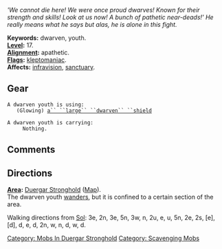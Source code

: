 *'We cannot die here! We were once proud dwarves! Known for their
strength and skills! Look at us now! A bunch of pathetic near-deads!' He
really means what he says but alas, he is alone in this fight.*

**Keywords:** dwarven, youth.  
**[Level](Level "wikilink"):** 17.  
**[Alignment](Alignment "wikilink"):** apathetic.  
**[Flags](:Category:_Mob_Types "wikilink"):**
[kleptomaniac](:Category:_Scavenging_Mobs "wikilink").  
**Affects:** [infravision](Infravision "wikilink"),
[sanctuary](Sanctuary "wikilink").  

## Gear

`A dwarven youth is using:`  
<held in offhand>`   (Glowing) `[`a`` ``large`` ``dwarven`` ``shield`](Large_Dwarven_Shield "wikilink")

`A dwarven youth is carrying:`  
`     Nothing.`

## Comments

## Directions

**[Area](:Category:_Areas "wikilink"):** [Duergar
Stronghold](:Category:Duergar_Stronghold "wikilink")
([Map](Duergar_Stronghold_Map "wikilink")).  
The dwarven youth [wanders](Wandering_Mobs "wikilink"), but it is
confined to a certain section of the area.

Walking directions from [Sol](Sol "wikilink"): 3e, 2n, 3e, 5n, 3w, n,
2u, e, u, 5n, 2e, 2s, \[e\], \[d\], d, e, d, 2n, w, n, d, w, d.

[Category: Mobs In Duergar
Stronghold](Category:_Mobs_In_Duergar_Stronghold "wikilink") [Category:
Scavenging Mobs](Category:_Scavenging_Mobs "wikilink")
